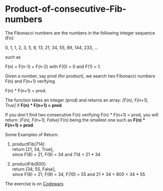 # Product-of-consecutive-Fib-numbers
The Fibonacci numbers are the numbers in the following integer sequence (Fn):

0, 1, 1, 2, 3, 5, 8, 13, 21, 34, 55, 89, 144, 233, ...

such as

F(n) = F(n-1) + F(n-2) with F(0) = 0 and F(1) = 1.

Given a number, say prod (for product), we search two Fibonacci numbers F(n) and F(n+1) verifying

F(n) * F(n+1) = prod.

The function takes an integer (prod) and returns an array: *[F(n), F(n+1), True]* if **F(n) * F(n+1) = prod**.

If you don't find two consecutive F(n) verifying F(n) * F(n+1) = prod, you will return: *[F(n), F(n+1), False]* 
F(n) being the smallest one such as **F(n) * F(n+1) > prod**.

Some Examples of Return:

1. productFib(714):  
return [21, 34, True],   
since F(8) = 21, F(9) = 34 and 714 = 21 * 34

2. productFib(800):  
return [34, 55, False],  
since F(8) = 21, F(9) = 34, F(10) = 55 and 21 * 34 < 800 < 34 * 55

The exercise is on [Codewars](https://www.codewars.com/kata/5541f58a944b85ce6d00006a)
